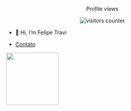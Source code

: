 <p align="center">Profile views</p>
<div align="center">
    <img alt="visitors counter" src="https://profile-counter.glitch.me/fbtravi/count.svg">
</div>

- 👋 Hi, I’m Felipe Travi

- [Contato](https://www.linkedin.com/in/felipe-besteiro-travi-430bb8135/)
<!---
- 👀 I’m interested in ...
- 🌱 I’m currently learning ...
- 💞️ I’m looking to collaborate on ...
- 📫 How to reach me ...

fbtravi/fbtravi is a ✨ special ✨ repository because its `README.md` (this file) appears on your GitHub profile.
You can click the Preview link to take a look at your changes.
--->
<img height="137px" src="https://github-readme-stats.vercel.app/api?username=fbtravi&hide_title=true&hide_border=true&show_icons=true&include_all_commits=true&count_private=true&line_height=21&text_color=000&icon_color=000&bg_color=0,ea6161,ffc64d,fffc4d,52fa5a&theme=graywhite" />
